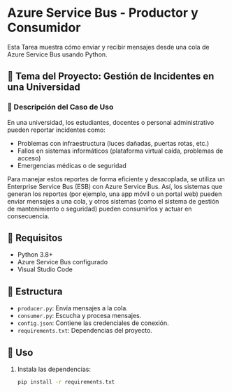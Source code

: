 # Azure Service Bus - Productor y Consumidor

Esta Tarea muestra cómo enviar y recibir mensajes desde una cola de Azure Service Bus usando Python.

## 🎯 Tema del Proyecto: Gestión de Incidentes en una Universidad

### 📝 Descripción del Caso de Uso

En una universidad, los estudiantes, docentes o personal administrativo pueden reportar incidentes como:

- Problemas con infraestructura (luces dañadas, puertas rotas, etc.)
- Fallos en sistemas informáticos (plataforma virtual caída, problemas de acceso)
- Emergencias médicas o de seguridad

Para manejar estos reportes de forma eficiente y desacoplada, se utiliza un Enterprise Service Bus (ESB) con Azure Service Bus. Así, los sistemas que generan los reportes (por ejemplo, una app móvil o un portal web) pueden enviar mensajes a una cola, y otros sistemas (como el sistema de gestión de mantenimiento o seguridad) pueden consumirlos y actuar en consecuencia.

## 🔧 Requisitos

- Python 3.8+
- Azure Service Bus configurado
- Visual Studio Code

## 📁 Estructura

- `producer.py`: Envía mensajes a la cola.
- `consumer.py`: Escucha y procesa mensajes.
- `config.json`: Contiene las credenciales de conexión.
- `requirements.txt`: Dependencias del proyecto.

## 🚀 Uso

1. Instala las dependencias:
   ```bash
   pip install -r requirements.txt
